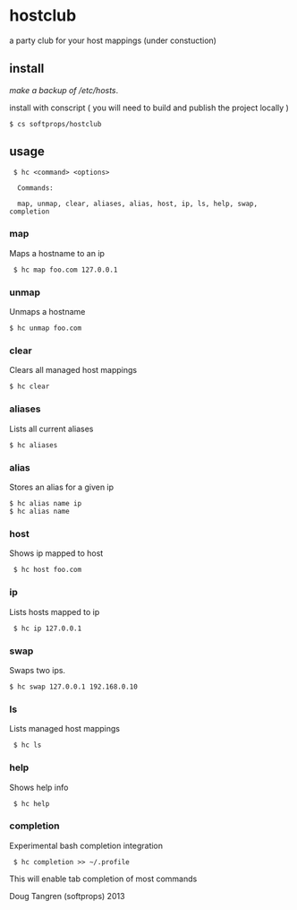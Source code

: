 # hostclub

a party club for your host mappings (under constuction)

## install

_make a backup of /etc/hosts_.

install with conscript ( you will need to build and publish the project locally )

    $ cs softprops/hostclub

## usage


     $ hc <command> <options>
     
      Commands:

      map, unmap, clear, aliases, alias, host, ip, ls, help, swap, completion 

### map 

Maps a hostname to an ip
   
     $ hc map foo.com 127.0.0.1

### unmap

Unmaps a hostname

    $ hc unmap foo.com


### clear

Clears all managed host mappings

    $ hc clear

### aliases

Lists all current aliases

    $ hc aliases

### alias

Stores an alias for a given ip

    $ hc alias name ip
    $ hc alias name

### host
    
Shows ip mapped to host

     $ hc host foo.com
      
### ip

Lists hosts mapped to ip

     $ hc ip 127.0.0.1

### swap

Swaps two ips.

    $ hc swap 127.0.0.1 192.168.0.10
      
### ls

Lists managed host mappings

     $ hc ls
      
### help

Shows help info

     $ hc help

### completion

Experimental bash completion integration

     $ hc completion >> ~/.profile

This will enable tab completion of most commands

Doug Tangren (softprops) 2013
